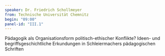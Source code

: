 ```yaml
---
speaker: Dr. Friedrich Schollmeyer
from: Technische Universität Chemnitz
begin: "09:00"
panel-id: "III.1"
---
```


Pädagogik als Organisationsform politisch-ethischer Konflikte? Ideen- und begriffsgeschichtliche Erkundungen in Schleiermachers pädagogischen Schriften




